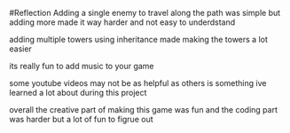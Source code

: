 #Reflection 
Adding a single enemy to travel along the path was simple but adding more made it way harder and not easy to underdstand 

adding multiple towers using inheritance made making the towers a lot easier 

its really fun to add music to your game

some youtube videos may not be as helpful as others is something ive learned a lot about during this project

overall the creative part of making this game was fun and the coding part was harder but a lot of fun to figrue out
